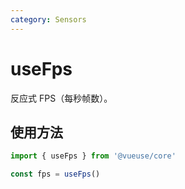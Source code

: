 ```yaml
---
category: Sensors
---
```


# useFps

反应式 FPS（每秒帧数）。

## 使用方法

```js
import { useFps } from '@vueuse/core'

const fps = useFps()
```
